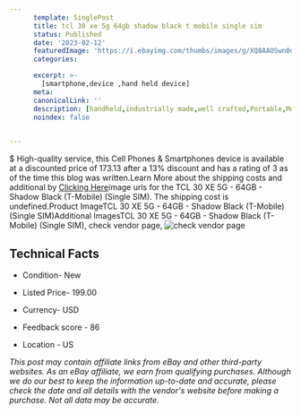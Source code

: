 ```yaml
---
      template: SinglePost
      title: tcl 30 xe 5g 64gb shadow black t mobile single sim 
      status: Published
      date: '2023-02-12'
      featuredImage: 'https://i.ebayimg.com/thumbs/images/g/XQ8AAOSwn0djhq1g/s-l225.jpg'
      categories: 

      excerpt: >-
        [smartphone,device ,hand held device]
      meta:
      canonicalLink: ''
      description: [handheld,industrially made,well crafted,Portable,Mobile,Compact,Convenient,Lightweight,Maneuverable,Man-portable,Miniature,Carriable,Hand-held,Light,Holdable,Transportable,Mobile device,Pocket-sized,On-the-go,Wireless,Cordless,Compact size,Convenient size, smartphone,device ,hand held device]
      noindex: false

        
---
```

$
    High-quality service, this Cell Phones & Smartphones device is available at a discounted price of 173.13 after a 13% discount and has a rating of 3 as of the time this blog was written.Learn More about the shipping costs and additional by [Clicking Here](https://www.ebay.com/itm/275559949689?hash=item4028a72579%3Ag%3AXQ8AAOSwn0djhq1g&amdata=enc%3AAQAHAAAA4CRXGgsuzpKqUyePV6GV03D3NwqneKhP8YCDQizmDKdbL8dQNBROFcizh5a1sXdwM7eoTCNR4qryzvg7%2BnrWsmvpnsVBwD05i7eqRxTHLV8n6BuyOcJ3F3e7BWzM1ygpC49yf9vO8pkfbHDDAeKzpRNGxDQ%2B19AEukdDgqgFuvFb%2F3vWJDm%2FdRv3%2BztDy8r1PQP44sAwgJlI1Y2iwuwmD1q082vvjsF%2BLCj7AKOm9bLwss3lMetg%2FA5qui3sPhxkc%2Fbs%2FkzIYjk6MN6SWH4sVEz4L6HhdPaw%2BYWtYt9fLyT4&mkevt=1&mkcid=1&mkrid=711-53200-19255-0&campid=%253CePNCampaignId%253E&customid=%253CreferenceId%253E&toolid=10049)image urls for the TCL 30 XE 5G - 64GB - Shadow Black (T-Mobile) (Single SIM). The shipping cost is undefined.Product ImageTCL 30 XE 5G - 64GB - Shadow Black (T-Mobile) (Single SIM)Additional ImagesTCL 30 XE 5G - 64GB - Shadow Black (T-Mobile) (Single SIM), check vendor page, ![check vendor page](https://origin-galleryplus.ebayimg.com/ws/web/275559949689_2_0_1/225x225.jpg)
    
    

 ## Technical Facts 



     
      

 - Condition- New 


      

 - Listed Price- 199.00 


      

 - Currency- USD 


      

 - Feedback score - 86 


      

 - Location - US 


      
      

 *_This post may contain affiliate links from eBay and other third-party websites. As an eBay affiliate, we earn from qualifying purchases. Although we do our best to keep the information up-to-date and accurate, please check the date and all details with the vendor's website before making a purchase. Not all data may be accurate._*



    
    
    
    
    